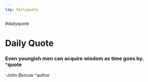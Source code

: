 ```yaml
---
tag: dailyquote
---
```


#dailyquote

# Daily Quote

### Even youngish men can acquire wisdom as time goes by. ^quote
*-John Bercow* ^author
